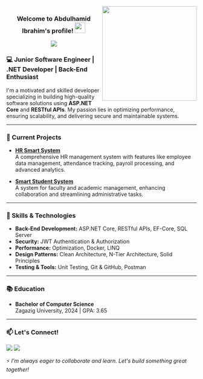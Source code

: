 <img width="250" align="right" src="https://c.tenor.com/_DOBjnGspYAAAAAM/code-coding.gif">

<h3 align="center">
  Welcome to Abdulhamid Ibrahim's profile!
  <img src="https://media.giphy.com/media/hvRJCLFzcasrR4ia7z/giphy.gif" width="28">
</h3>

<!-- Typing SVG by DenverCoder1 - https://github.com/DenverCoder1/readme-typing-svg -->
<p align="center">
  <a href="https://github.com/DenverCoder1/readme-typing-svg"><img src="https://readme-typing-svg.herokuapp.com/?lines=Full-stack%20web%20developer;Always%20learning%20new%20things&font=Fira%20Code&center=true&width=440&height=45&color=f75c7e&vCenter=true&size=22"></a>
</p> 

### 💻 Junior Software Engineer | .NET Developer | Back-End Enthusiast

I'm a motivated and skilled developer specializing in building high-quality software solutions using **ASP.NET Core** and **RESTful APIs**. My passion lies in optimizing performance, ensuring scalability, and delivering secure and maintainable systems.

---

### 🔭 Current Projects
- **[HR Smart System](https://github.com/abdulhamidibrahim/Aktitec.HrSystem)**  
  A comprehensive HR management system with features like employee data management, attendance tracking, payroll processing, and advanced analytics.

- **[Smart Student System](https://github.com/abdulhamidibrahim/CollegeSystemProject)**  
  A system for faculty and academic management, enhancing collaboration and streamlining administrative tasks.

---

### 🌟 Skills & Technologies
- **Back-End Development:** ASP.NET Core, RESTful APIs, EF-Core, SQL Server  
- **Security:** JWT Authentication & Authorization  
- **Performance:** Optimization, Docker, LINQ  
- **Design Patterns:** Clean Architecture, N-Tier Architecture, Solid Principles  
- **Testing & Tools:** Unit Testing, Git & GitHub, Postman  

---

### 📚 Education
- **Bachelor of Computer Science**  
  Zagazig University, 2024 | GPA: 3.65  

---

### 📫 Let's Connect!

<a href="https://www.linkedin.com/in/abdulhamidibrahim512" target="_blank"><img src="https://img.shields.io/badge/-Abdulhamid%20Ebrahim-0077B5?style=for-the-badge&logo=Linkedin&logoColor=white"/></a>
<a href="https://t.me/Abdulhamid_Ibrahim" target="_blank"><img src="https://img.shields.io/badge/-Abdulhamid%20Ibrahim-0077B5?style=for-the-badge&logo=Telegram&logoColor=white"/></a>

⚡ *I’m always eager to collaborate and learn. Let's build something great together!*


